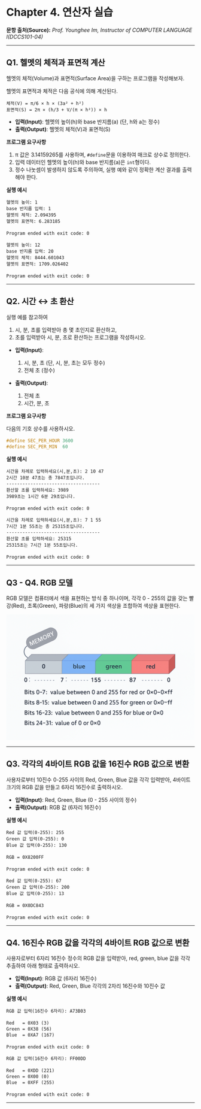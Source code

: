 # Chapter 4. 연산자 실습

**문항 출처(Source):**
*Prof. Younghee&nbsp;Im, Instructor of COMPUTER LANGUAGE Ⅰ(DCCS101-04)*

---

## Q1. 헬멧의 체적과 표면적 계산

헬멧의 체적(Volume)과 표면적(Surface Area)을 구하는 프로그램을 작성해보자.

헬멧의 표면적과 체적은 다음 공식에 의해 계산된다.


```text
체적(V) = π/6 × h × (3a² + h²)
표면적(S) = 2π × (h/3 + V/(π × h²)) × h
```

- **입력(Input)**: 헬멧의 높이(h)와 base 반지름(a) (단, h와 a는 정수)
- **출력(Output)**: 헬멧의 체적(V)과 표면적(S)


**프로그램 요구사항**

1. π 값은 3.14159265를 사용하며, `#define`문을 이용하여 매크로 상수로 정의한다.
2. 입력 데이터인 헬멧의 높이(h)와 base 반지름(a)은 `int`형이다.
3. 정수 나눗셈이 발생하지 않도록 주의하여, 실행 예와 같이 정확한 계산 결과를 출력해야 한다.


**실행 예시**

```text
헬멧의 높이: 1
base 반지름 입력: 1
헬멧의 체적: 2.094395
헬멧의 표면적: 6.283185

Program ended with exit code: 0
```

```text
헬멧의 높이: 12
base 반지름 입력: 20
헬멧의 체적: 8444.601043
헬멧의 표면적: 1709.026402

Program ended with exit code: 0
```



---

## Q2. 시간 ↔ 초 환산

실행 예를 참고하여

1. 시, 분, 초를 입력받아 총 몇 초인지로 환산하고,
2. 초를 입력받아 시, 분, 초로 환산하는 프로그램을 작성하시오.

- **입력(Input)**:
  1. 시, 분, 초 (단, 시, 분, 초는 모두 정수)
  2. 전체 초 (정수)
  
- **출력(Output)**:
  1. 전체 초
  2. 시간, 분, 초


**프로그램 요구사항**

다음의 기호 상수를 사용하시오.

```c
#define SEC_PER_HOUR 3600
#define SEC_PER_MIN  60
```


**실행 예시**

```text
시간을 차례로 입력하세요(시,분,초): 2 10 47
2시간 10분 47초는 총 7847초입니다.
-----------------------------------
환산할 초를 입력하세요: 3989
3989초는 1시간 6분 29초입니다.

Program ended with exit code: 0
```

```text
시간을 차례로 입력하세요(시,분,초): 7 1 55
7시간 1분 55초는 총 25315초입니다.
-----------------------------------
환산할 초를 입력하세요: 25315
25315초는 7시간 1분 55초입니다.

Program ended with exit code: 0
```



---

## Q3 - Q4. RGB 모델

RGB 모델은 컴퓨터에서 색을 표현하는 방식 중 하나이며, 각각 0 - 255의 값을 갖는 빨강(Red), 초록(Green), 파랑(Blue)의 세 가지 색상을 조합하여 색상을 표현한다.

![RGB 모델의 32비트 메모리 다이어그램: 상위 8비트(24–31)는 0으로 채워진 회색 블록, 그다음 8비트(16–23)는 파란색, 그다음 8비트(8–15)는 녹색, 마지막 8비트(0–7)는 빨간색 블록으로 표시되어 있으며, 아래에는 각 비트 구간이 해당 색에 대응하는 0~255(0X00~0XFF) 값을 가진다는 설명이 적혀 있다.](/src/images/A_C4Q3.png)

---

## Q3. 각각의 4바이트 RGB 값을 16진수 RGB 값으로 변환

사용자로부터 10진수 0-255 사이의 Red, Green, Blue 값을 각각 입력받아, 4바이트 크기의 RGB 값을 만들고 6자리 16진수로 출력하시오.

- **입력(Input)**: Red, Green, Blue (0 - 255 사이의 정수)
- **출력(Output)**: RGB 값 (6자리 16진수)


**실행 예시**

```text
Red 값 입력(0-255): 255
Green 값 입력(0-255): 0
Blue 값 입력(0-255): 130

RGB = 0X8200FF

Program ended with exit code: 0
```

```text
Red 값 입력(0-255): 67
Green 값 입력(0-255): 200
Blue 값 입력(0-255): 13

RGB = 0X0DC843

Program ended with exit code: 0
```



---

## Q4. 16진수 RGB 값을 각각의 4바이트 RGB 값으로 변환

사용자로부터 6자리 16진수 정수의 RGB 값을 입력받아, red, green, blue 값을 각각 추출하여 아래 형태로 출력하시오.

- **입력(Input)**: RGB 값 (6자리 16진수)
- **출력(Output)**: Red, Green, Blue 각각의 2자리 16진수와 10진수 값


**실행 예시**

```text
RGB 값 입력(16진수 6자리): A73B03

Red   = 0X03 (3)
Green = 0X38 (56)
Blue  = 0XA7 (167)

Program ended with exit code: 0
```

```text
RGB 값 입력(16진수 6자리): FF00DD

Red   = 0XDD (221)
Green = 0X00 (0)
Blue  = 0XFF (255)

Program ended with exit code: 0
```

---
